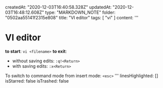 createdAt: "2020-12-03T16:40:58.328Z"
updatedAt: "2020-12-03T16:48:12.608Z"
type: "MARKDOWN_NOTE"
folder: "0502aa55141f2315e808"
title: "VI editor"
tags: [
  "vi"
]
content: '''
  # VI editor
  
  **to start**: `vi <filename>`
  **to exit**:
  - without saving edits: `:q!<Return>`
  - with saving edits: `:x<Return>`
  
  To switch to command mode from insert mode: `<esc>`
'''
linesHighlighted: []
isStarred: false
isTrashed: false
